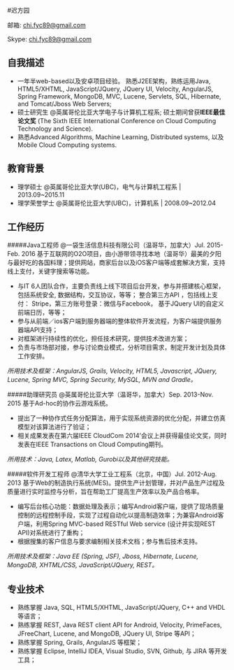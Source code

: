 #迟方园

邮箱: chi.fyc89@gmail.com

Skype: chi.fyc89@gmail.com 

## 自我描述

* 一年半web-based以及安卓项目经验。 熟悉J2EE架构，熟练运用Java, HTML5/XHTML, JavaScript/JQuery, JQuery UI, Velocity, AngularJS, Spring Framework, MongoDB, MVC, Lucene, Servlets, SQL, Hibernate, and Tomcat/Jboss Web Servers;
* 硕士研究生 @英属哥伦比亚大学电子与计算机工程系; 硕士期间曾获**IEEE最佳论文奖** (The Sixth IEEE International Conference on Cloud Computing Technology and Science). 
* 熟悉Advanced Algorithms, Machine Learning, Distributed systems, 以及Mobile Cloud Computing systems.

## 教育背景

* 理学硕士 @英属哥伦比亚大学(UBC)，电气与计算机工程系 | 2013.09~2015.11
* 理学荣誉学士 @英属哥伦比亚大学(UBC)，计算机系 | 2008.09~2012.04

## 工作经历


#####Java工程师 @一袋生活信息科技有限公司（温哥华，加拿大）Jul. 2015-Feb. 2016
基于互联网的O2O项目，由小游带领寻找本地（温哥华）最美的夕阳与最好吃的各国料理；提供网站，商家后台以及iOS客户端等成套解决方案，支持线上支付，关键字搜索等功能。

* 与IT 6人团队合作，主要负责线上线下项目后台开发，参与并搭建核心框架， 包括系统安全,  数据结构，交互协议，等等； 整合第三方API ，包括线上支付： Stripe，第三方账号登录：微信与Facebook， 基于JQuery UI的自定义前端日历，等等；
* 参与从前端／ios客户端到服务器端的整体软件开发流程，为客户端提供服务器端API支持；
* 对框架进行持续性的优化，担任技术研究，提供技术改进方案；
* 负责与市场部对接，参与讨论商业模式，分析项目需求，制定开发计划及具体工作安排。
    
*所用技术及框架：AngularJS, Grails, Velocity, HTML5, Javascript, JQuery, Lucene, Spring MVC, Spring Security, MySQL, MVN and Gradle。*

#####助理研究员 @英属哥伦比亚大学（温哥华，加拿大）Sep. 2013-Nov. 2015
基于Ad-hoc的协作云游戏系统。

* 提出了一种协作式任务分配算法，用于实现系统资源的优化分配，并建立仿真模型对该算法进行了验证；
* 相关成果发表在第六届IEEE CloudCom 2014’会议上并获得最佳论文奖，同时发表在IEEE Transactions on Cloud Computing期刊。
    
*所用技术：Java, Latex, Matlab, Gurobi以及其他研究技能。*


#####软件开发工程师 @清华大学工业工程系（北京，中国）Jul. 2012-Aug. 2013
基于Web的制造执行系统(MES)。提供生产计划管理，并对产品生产过程及质量进行实时监控与分析，旨在帮助工厂提高生产效率以及产品合格率。
    
* 编写后台核心功能：数据处理及表示；编写Android客户端，提供了现场质量控制的远程控制手段，实现了过程自动化以提高制造效率；为兼容Android客户端，利用Spring MVC-based RESTful Web service (设计并实现REST API)对系统进行了重构；
* 根据搜集的客户信息与要求编制相关技术文档；参与售后技术支持。

*所用技术及框架：Java EE (Spring, JSF), Jboss, Hibernate, Lucene, MongoDB, XHTML/CSS, JavaScript/JQuery, REST。*

## 专业技术
* 熟练掌握 Java, SQL, HTML5/XHTML, JavaScript/JQuery, C++ and VHDL等语言；
* 熟练掌握 REST, Java REST client API for Android, Velocity, PrimeFaces, JFreeChart, Lucene, and MongoDB, JQuery UI, Stripe 等API；
* 熟练掌握 Spring, Grails, AngularJS 等框架；
* 熟练掌握 Eclipse, IntelliJ IDEA, Visual Studio, SVN, Github, 与 JIRA 等开发工具；

